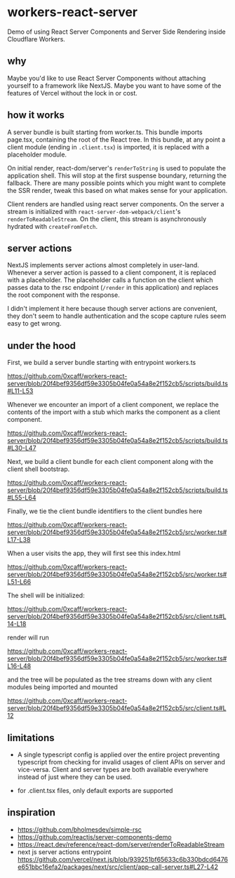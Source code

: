 # workers-react-server

Demo of using React Server Components and Server Side Rendering inside
Cloudflare Workers.

## why

Maybe you'd like to use React Server Components without attaching yourself to a
framework like NextJS. Maybe you want to have some of the features of Vercel
without the lock in or cost.

## how it works

A server bundle is built starting from worker.ts. This bundle imports page.tsx,
containing the root of the React tree. In this bundle, at any point a client
module (ending in `.client.tsx`) is imported, it is replaced with a placeholder
module.

On initial render, react-dom/server's `renderToString` is used to populate the
application shell. This will stop at the first suspense boundary, returning the
fallback. There are many possible points which you might want to complete the
SSR render, tweak this based on what makes sense for your application.

Client renders are handled using react server components. On the server a stream
is initialized with `react-server-dom-webpack/client`'s
`renderToReadableStream`. On the client, this stream is asynchronously hydrated
with `createFromFetch`.

## server actions

NextJS implements server actions almost completely in user-land. Whenever a
server action is passed to a client component, it is replaced with a
placeholder. The placeholder calls a function on the client which passes data to
the rsc endpoint (`/render` in this application) and replaces the root
component with the response.

I didn't implement it here because though server actions are convenient, they
don't seem to handle authentication and the scope capture rules seem easy to get
wrong.

## under the hood

First, we build a server bundle starting with entrypoint workers.ts

https://github.com/0xcaff/workers-react-server/blob/20f4bef9356df59e3305b04fe0a54a8e2f152cb5/scripts/build.ts#L11-L53

Whenever we encounter an import of a client component, we replace the contents
of the import with a stub which marks the component as a client component.

https://github.com/0xcaff/workers-react-server/blob/20f4bef9356df59e3305b04fe0a54a8e2f152cb5/scripts/build.ts#L30-L47

Next, we build a client bundle for each client component along with the client
shell bootstrap.

https://github.com/0xcaff/workers-react-server/blob/20f4bef9356df59e3305b04fe0a54a8e2f152cb5/scripts/build.ts#L55-L64

Finally, we tie the client bundle identifiers to the client bundles here

https://github.com/0xcaff/workers-react-server/blob/20f4bef9356df59e3305b04fe0a54a8e2f152cb5/src/worker.ts#L17-L38

When a user visits the app, they will first see this index.html

https://github.com/0xcaff/workers-react-server/blob/20f4bef9356df59e3305b04fe0a54a8e2f152cb5/src/worker.ts#L51-L66

The shell will be initialized:

https://github.com/0xcaff/workers-react-server/blob/20f4bef9356df59e3305b04fe0a54a8e2f152cb5/src/client.ts#L14-L18

render will run

https://github.com/0xcaff/workers-react-server/blob/20f4bef9356df59e3305b04fe0a54a8e2f152cb5/src/worker.ts#L16-L48

and the tree will be populated as the tree streams down with any client modules
being imported and mounted

https://github.com/0xcaff/workers-react-server/blob/20f4bef9356df59e3305b04fe0a54a8e2f152cb5/src/client.ts#L12

## limitations

* A single typescript config is applied over the entire project preventing
  typescript from checking for invalid usages of client APIs on server and
  vice-versa. Client and server types are both available everywhere instead of
  just where they can be used.

* for .client.tsx files, only default exports are supported

## inspiration

* https://github.com/bholmesdev/simple-rsc
* https://github.com/reactjs/server-components-demo
* https://react.dev/reference/react-dom/server/renderToReadableStream
* next js server actions entrypoint https://github.com/vercel/next.js/blob/939251bf65633c6b330bdcd6476e651bbc16efa2/packages/next/src/client/app-call-server.ts#L27-L42